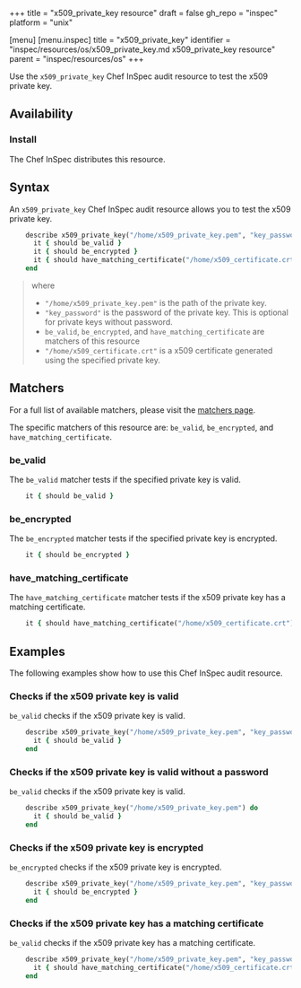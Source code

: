 +++
title = "x509_private_key resource"
draft = false
gh_repo = "inspec"
platform = "unix"

[menu]
  [menu.inspec]
    title = "x509_private_key"
    identifier = "inspec/resources/os/x509_private_key.md x509_private_key resource"
    parent = "inspec/resources/os"
+++

Use the `x509_private_key` Chef InSpec audit resource to test the x509 private key.

## Availability

### Install

The Chef InSpec distributes this resource.

## Syntax

An `x509_private_key` Chef InSpec audit resource allows you to test the x509 private key.

```ruby
    describe x509_private_key("/home/x509_private_key.pem", "key_password") do
      it { should be_valid }
      it { should be_encrypted }
      it { should have_matching_certificate("/home/x509_certificate.crt") }
    end
```

> where
>
> - `"/home/x509_private_key.pem"` is the path of the private key.
> - `"key_password"` is the password of the private key. This is optional for private keys without password.
> - `be_valid`, `be_encrypted`, and `have_matching_certificate` are matchers of this resource
> - `"/home/x509_certificate.crt"` is a x509 certificate generated using the specified private key.

## Matchers

For a full list of available matchers, please visit the [matchers page](https://docs.chef.io/inspec/matchers/).

The specific matchers of this resource are: `be_valid`, `be_encrypted`, and `have_matching_certificate`.

### be_valid

The `be_valid` matcher tests if the specified private key is valid.

```ruby
    it { should be_valid }
```

### be_encrypted

The `be_encrypted` matcher tests if the specified private key is encrypted.

```ruby
    it { should be_encrypted }
```

### have_matching_certificate

The `have_matching_certificate` matcher tests if the x509 private key has a matching certificate.

```ruby
    it { should have_matching_certificate("/home/x509_certificate.crt") }
```

## Examples

The following examples show how to use this Chef InSpec audit resource.

### Checks if the x509 private key is valid

`be_valid` checks if the x509 private key is valid.

```ruby
    describe x509_private_key("/home/x509_private_key.pem", "key_password") do
      it { should be_valid }
    end
```

### Checks if the x509 private key is valid without a password

`be_valid` checks if the x509 private key is valid.

```ruby
    describe x509_private_key("/home/x509_private_key.pem") do
      it { should be_valid }
    end
```

### Checks if the x509 private key is encrypted

`be_encrypted` checks if the x509 private key is encrypted.

```ruby
    describe x509_private_key("/home/x509_private_key.pem", "key_password") do
      it { should be_encrypted }
    end
```

### Checks if the x509 private key has a matching certificate

`be_valid` checks if the x509 private key has a matching certificate.

```ruby
    describe x509_private_key("/home/x509_private_key.pem", "key_password") do
      it { should have_matching_certificate("/home/x509_certificate.crt") }
    end
```
